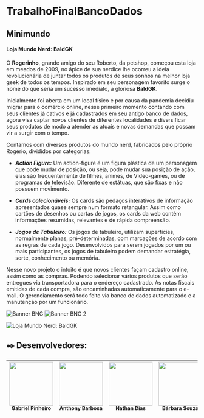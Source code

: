 # TrabalhoFinalBancoDados

## Minimundo

#### Loja Mundo Nerd: BaldGK

O **Rogerinho**, grande amigo do seu Roberto, da petshop, começou esta loja em meados de 2009, no ápice de sua nerdice lhe ocorreu a ideia revolucionária de juntar todos os produtos de seus sonhos na melhor loja geek de todos os tempos. Inspirado em seu personagem favorito surge o nome do que seria um sucesso imediato, a gloriosa **BaldGK**. 

Inicialmente foi aberta em um local físico e por causa da pandemia decidiu migrar para o comércio online, nesse primeiro momento contando com seus clientes já cativos e já cadastrados em seu antigo banco de dados, agora visa captar novos clientes de diferentes localidades e diversificar seus produtos de modo a atender as atuais e novas demandas que possam vir a surgir com o tempo.

Contamos com diversos produtos do mundo nerd, fabricados pelo próprio Rogério, divididos por categorias:

- ***Action Figure:*** Um action-figure é um figura plástica de um personagem que pode mudar de posição, ou seja, pode mudar sua posição de ação, elas são frequentemente de filmes, animes, de Video-games, ou de programas de televisão. Diferente de estátuas, que são fixas e não possuem movimento. 

- ***Cards colecionáveis:*** Os cards são pedaços interativos de informação apresentados quase sempre num formato retangular. Assim como cartões de desenhos ou cartas de jogos, os cards da web contém informações resumidas, relevantes e de rápida compreensão.

- ***Jogos de Tabuleiro:*** Os jogos de tabuleiro, utilizam superfícies, normalmente planas, pré-determinadas, com marcações de acordo com as regras de cada jogo. Desenvolvidos para serem jogados por um ou mais participantes, os jogos de tabuleiro podem demandar estratégia, sorte, conhecimento ou memória.

Nesse novo projeto o intuito é que novos clientes façam cadastro online, assim como as compras. Podendo selecionar vários produtos que serão entregues via transportadora para o endereço cadastrado. As notas fiscais emitidas de cada compra, são encaminhadas automaticamente para o e-mail. O gerenciamento será todo feito via banco de dados automatizado e a manutenção por um funcionário. 

  ![Banner BNG](https://github.com/RivaniaGomes/TrabalhoFinalBancoDados/blob/main/imgsTrabalhofinal/BNGbancodedados1.png)        ![Banner BNG 2](https://github.com/RivaniaGomes/TrabalhoFinalBancoDados/blob/main/imgsTrabalhofinal/BNGbancodedados2.png)

![Loja Mundo Nerd: BaldGK](https://github.com/RivaniaGomes/TrabalhoFinalBancoDados/blob/main/imgsTrabalhofinal/LojaDemostrativo.png)

## ✒️ Desenvolvedores:

| [<img src="https://avatars.githubusercontent.com/u/110867246?v=4" width=115><br><sub>Gabriel Pinheiro</sub>](https://github.com/BilPinheiro) | [<img src="https://avatars.githubusercontent.com/u/110869597?v=4" width=115><br><sub>Anthony Barbosa</sub>](https://github.com/AnthonyBarbosa15) | [<img src="https://avatars.githubusercontent.com/u/104539556?v=4" width=115><br><sub>Nathan Dias</sub>](https://github.com/nathanfdias) | [<img src="https://avatars.githubusercontent.com/u/99817081?v=4" width=115><br><sub>Bárbara Souza</sub>](https://github.com/barbarasouzza) | [<img src="https://avatars.githubusercontent.com/u/106483714?v=4" width=115><br><sub>Rivania Gomes</sub>](https://github.com/RivaniaGomes) |
| :----------------------------------------------------------: | :----------------------------------------------------------: | :----------------------------------------------------------: | :----------------------------------------------------------: | :----------------------------------------------------------: |

